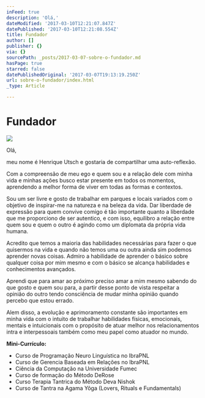 ```yaml
---
inFeed: true
description: 'Olá,'
dateModified: '2017-03-10T12:21:07.847Z'
datePublished: '2017-03-10T12:21:08.554Z'
title: Fundador
author: []
publisher: {}
via: {}
sourcePath: _posts/2017-03-07-sobre-o-fundador.md
hasPage: true
starred: false
datePublishedOriginal: '2017-03-07T19:13:19.250Z'
url: sobre-o-fundador/index.html
_type: Article

---
```

# Fundador
![](https://the-grid-user-content.s3-us-west-2.amazonaws.com/3d67e81e-1969-4fd0-914b-4367e81aad48.jpg)

Olá,

meu nome é Henrique Utsch e gostaria de compartilhar uma auto-reflexão.

Com a compreensão de meu ego e quem sou e a relação dele com minha vida e minhas ações busco estar presente em todos os momentos, aprendendo a melhor forma de viver em todas as formas e contextos.

Sou um ser livre e gosto de trabalhar em parques e locais variados com o objetivo de inspirar-me na natureza e na beleza da vida. Dar liberdade de expressão para quem convive comigo é tão importante quanto a liberdade que me proporciono de ser autentico, e com isso, equilibro a relação entre quem sou e quem o outro é agindo como um diplomata da própria vida humana.

Acredito que temos a maioria das habilidades necessárias para fazer o que quisermos na vida e quando não temos uma ou outra ainda sim podemos aprender novas coisas. Admiro a habilidade de aprender o básico sobre qualquer coisa por mim mesmo e com o básico se alcança habilidades e conhecimentos avançados.

Aprendi que para amar ao próximo preciso amar a mim mesmo sabendo do que gosto e quem sou para, a partir desse ponto de vista respeitar a opinião do outro tendo consciência de mudar minha opinião quando percebo que estou errado.

Alem disso, a evolução e aprimoramento constante são importantes em minha vida com o intuito de trabalhar habilidades físicas, emocionais, mentais e intuicionais com o propósito de atuar melhor nos relacionamentos intra e interpessoais também como meu papel como atuador no mundo.

**Mini-Currículo:**

* Curso de Programação Neuro Linguística no IbraPNL
* Curso de Gerencia Baseada em Relações no IbraPNL
* Ciência da Computação na Universidade Fumec
* Curso de formação do Método DeRose
* Curso Terapia Tantrica do Método Deva Nishok
* Curso de Tantra na Agama Yôga (Lovers, Rituals e Fundamentals)